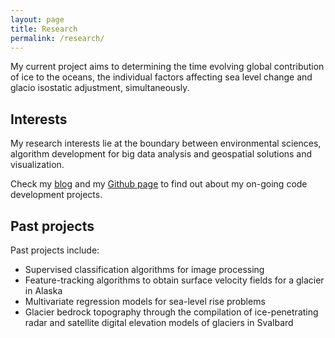```yaml
---
layout: page
title: Research
permalink: /research/
---
```

My current project aims to determining the time evolving global contribution of ice to the oceans, the individual factors affecting sea level change and glacio isostatic adjustment, simultaneously.

## Interests
My research interests lie at the boundary between environmental sciences, algorithm development for big data analysis and geospatial solutions and visualization. 

Check my [blog](http://albamesp.github.io/) and my [Github page](https://github.com/albamesp) to find out about my on-going code development projects.

## Past projects

Past projects include:

- Supervised classification algorithms for image processing
- Feature-tracking algorithms to obtain surface velocity fields for a glacier in Alaska
- Multivariate regression models for sea-level rise problems
- Glacier bedrock topography through the compilation of ice-penetrating radar and satellite digital elevation models of glaciers in Svalbard
